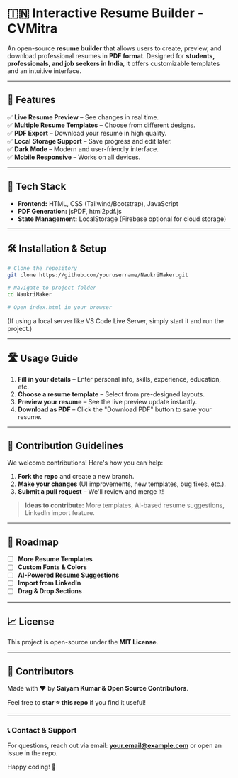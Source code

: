 # 🇮🇳 Interactive Resume Builder - CVMitra

An open-source **resume builder** that allows users to create, preview, and download professional resumes in **PDF format**. Designed for **students, professionals, and job seekers in India**, it offers customizable templates and an intuitive interface. 

---

## 🔧 Features
✅ **Live Resume Preview** – See changes in real time.<br>
✅ **Multiple Resume Templates** – Choose from different designs.<br>
✅ **PDF Export** – Download your resume in high quality.<br>
✅ **Local Storage Support** – Save progress and edit later.<br>
✅ **Dark Mode** – Modern and user-friendly interface.<br>
✅ **Mobile Responsive** – Works on all devices.<br>

---

## 💪 Tech Stack
- **Frontend:** HTML, CSS (Tailwind/Bootstrap), JavaScript
- **PDF Generation:** jsPDF, html2pdf.js
- **State Management:** LocalStorage (Firebase optional for cloud storage)

---

## 🛠️ Installation & Setup
```bash
# Clone the repository
git clone https://github.com/yourusername/NaukriMaker.git

# Navigate to project folder
cd NaukriMaker

# Open index.html in your browser
```
(If using a local server like VS Code Live Server, simply start it and run the project.)

---

## 🛣️ Usage Guide
1. **Fill in your details** – Enter personal info, skills, experience, education, etc.
2. **Choose a resume template** – Select from pre-designed layouts.
3. **Preview your resume** – See the live preview update instantly.
4. **Download as PDF** – Click the "Download PDF" button to save your resume.

---

## 📝 Contribution Guidelines
We welcome contributions! Here's how you can help:
1. **Fork the repo** and create a new branch.
2. **Make your changes** (UI improvements, new templates, bug fixes, etc.).
3. **Submit a pull request** – We'll review and merge it!

> **Ideas to contribute:** More templates, AI-based resume suggestions, LinkedIn import feature.

---

## 🌟 Roadmap
- [ ] **More Resume Templates**
- [ ] **Custom Fonts & Colors**
- [ ] **AI-Powered Resume Suggestions**
- [ ] **Import from LinkedIn**
- [ ] **Drag & Drop Sections**

---

## 📈 License
This project is open-source under the **MIT License**.

---

## 👥 Contributors
Made with ❤️ by **Saiyam Kumar & Open Source Contributors**.

Feel free to **star ⭐ this repo** if you find it useful!

---

### 📞 Contact & Support
For questions, reach out via email: **your.email@example.com** or open an issue in the repo.

Happy coding! 🚀
